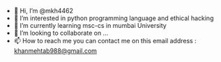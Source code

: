 - 👋 Hi, I’m @mkh4462
- 👀 I’m interested in python programming language and ethical hacking
- 🌱 I’m currently learning msc-cs in mumbai University
- 💞️ I’m looking to collaborate on ...
- 📫 How to reach me you can contact me on this email address : khanmehtab988@gmail.com

<!---
mkh4462/mkh4462 is a ✨ special ✨ repository because its `README.md` (this file) appears on your GitHub profile.
You can click the Preview link to take a look at your changes.
--->
